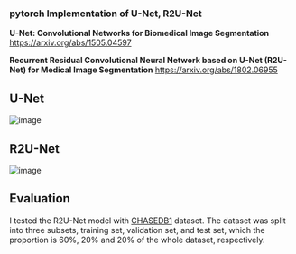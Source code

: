 ### pytorch Implementation of U-Net, R2U-Net
**U-Net: Convolutional Networks for Biomedical Image Segmentation**
https://arxiv.org/abs/1505.04597

**Recurrent Residual Convolutional Neural Network based on U-Net (R2U-Net) for Medical Image Segmentation**
https://arxiv.org/abs/1802.06955



## U-Net
![image](https://github.com/HosseinEn/computer-vision-RBVS/assets/83599557/6b9876a3-5d41-41ae-a179-7f4a6a0f7656)

## R2U-Net
![image](https://github.com/HosseinEn/computer-vision-RBVS/assets/83599557/5bed296a-b7c7-4646-8965-1494896b1bc6)


## Evaluation
I tested the R2U-Net model with [CHASEDB1](https://staffnet.kingston.ac.uk/~ku15565/CHASE_DB1/assets/) dataset. The dataset was split into three subsets, training set, validation set, and test set, which the proportion is 60%, 20% and 20% of the whole dataset, respectively.

